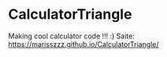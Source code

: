 # CalculatorTriangle
Making cool calculator code !!! :)
Saite: https://marisszzz.github.io/CalculatorTriangle/
